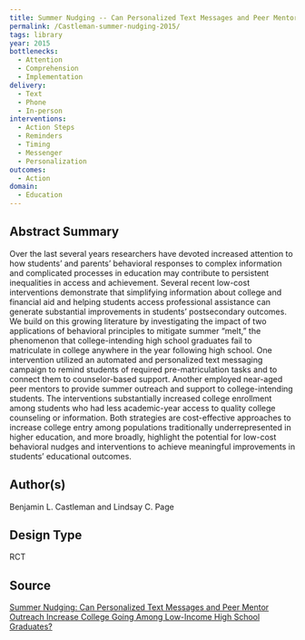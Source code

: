 ```yaml
---
title: Summer Nudging -- Can Personalized Text Messages and Peer Mentor Outreach Increase College Going Among Low-Income High School Graduates?
permalink: /Castleman-summer-nudging-2015/
tags: library 
year: 2015
bottlenecks: 
  - Attention 
  - Comprehension 
  - Implementation
delivery:  
  - Text 
  - Phone 
  - In-person 
interventions: 
  - Action Steps 
  - Reminders 
  - Timing 
  - Messenger 
  - Personalization 
outcomes:  
  - Action 
domain: 
  - Education 
---
```

## Abstract Summary

Over the last several years researchers have devoted increased attention to how students’ and parents’ behavioral responses to complex information and complicated processes in education may contribute to persistent inequalities in access and achievement. Several recent low-cost interventions demonstrate that simplifying information about college and financial aid and helping students access professional assistance can generate substantial improvements in students’ postsecondary outcomes. We build on this growing literature by investigating the impact of two applications of behavioral principles to mitigate summer “melt,” the phenomenon that college-intending high school graduates fail to matriculate in college anywhere in the year following high school. One intervention utilized an automated and personalized text messaging campaign to remind students of required pre-matriculation tasks and to connect them to counselor-based support. Another employed near-aged peer mentors to provide summer outreach and support to college-intending students. The interventions substantially increased college enrollment among students who had less academic-year access to quality college counseling or information. Both strategies are cost-effective approaches to increase college entry among populations traditionally underrepresented in higher education, and more broadly, highlight the potential for low-cost behavioral nudges and interventions to achieve meaningful improvements in students’ educational outcomes.

## Author(s)

Benjamin L. Castleman and Lindsay C. Page

## Design Type

RCT

## Source

<a href="https://pdfs.semanticscholar.org/fb90/40a2c25edb1773059c492947876c88a21f57.pdf">Summer Nudging: Can Personalized Text Messages and Peer Mentor Outreach Increase College Going Among Low-Income High School Graduates?</a>
